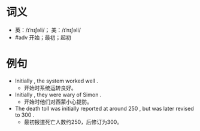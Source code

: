 # 词义
- 英：/ɪˈnɪʃəli/； 美：/ɪˈnɪʃəli/
- #adv 开始；最初；起初
# 例句
- Initially , the system worked well .
	- 开始时系统运转良好。
- Initially , they were wary of Simon .
	- 开始时他们对西蒙小心提防。
- The death toll was initially reported at around 250 , but was later revised to 300 .
	- 最初报道死亡人数约250，后修订为300。
